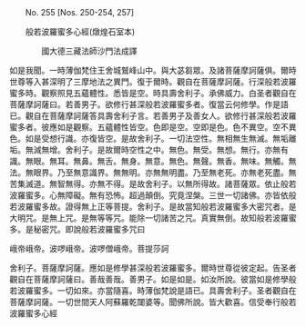 ﻿　　No. 255 [Nos. 250-254, 257]

　　般若波羅蜜多心經(燉煌石室本)

　　　　國大德三藏法師沙門法成譯


如是我聞。一時薄伽梵住王舍城鷲峰山中。與大苾芻眾。及諸菩薩摩訶薩俱。爾時世尊等入甚深明了三摩地法之異門。復于爾時。觀自在菩薩摩訶薩。行深般若波羅蜜多時。觀察照見五蘊體性。悉皆是空。時具壽舍利子。承佛威力。白圣者觀自在菩薩摩訶薩曰。若善男子。欲修行甚深般若波羅蜜多者。復當云何修學。作是語已。觀自在菩薩摩訶薩答具壽舍利子言。若善男子及善女人。欲修行甚深般若波羅蜜多者。彼應如是觀察。五蘊體性皆空。色即是空。空即是色。色不異空。空不異色。如是受想行識。亦復皆空。是故舍利子。一切法空性。無相無生無滅。無垢離垢。無減無增。舍利子。是故爾時空性之中。無色。無受。無想。無行。亦無有識。無眼。無耳。無鼻。無舌。無身。無意。無色。無聲。無香。無味。無觸。無法。無眼界。乃至無意識界。無無明。亦無無明盡。乃至無老死。亦無老死盡。無苦集滅道。無智無得。亦無不得。是故舍利子。以無所得故。諸菩薩眾。依止般若波羅蜜多。心無障礙。無有恐怖。超過顛倒。究竟涅槃。三世一切諸佛。亦皆依般若波羅蜜多故。證得無上正等菩提。舍利子。是故當知般若波羅蜜多大密咒者。是大明咒。是無上咒。是無等等咒。能除一切諸苦之咒。真實無倒。故知般若波羅蜜多。是秘密咒。即說般若波羅蜜多咒曰

峨帝峨帝。波啰峨帝。波啰僧峨帝。菩提莎訶

舍利子。菩薩摩訶薩。應如是修學甚深般若波羅蜜多。爾時世尊從彼定起。告圣者觀自在菩薩摩訶薩曰。善哉善哉。善男子。如是如是。如汝所說。彼當如是修學般若波羅蜜多。一切如來。亦當隨喜。時薄伽梵說是語已。具壽舍利子。圣者觀自在菩薩摩訶薩。一切世間天人阿蘇羅乾闥婆等。聞佛所說。皆大歡喜。信受奉行般若波羅蜜多心經
